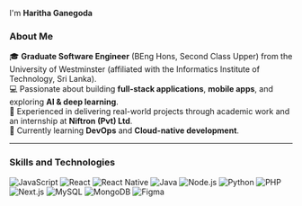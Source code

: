 
I'm **Haritha Ganegoda**

### About Me

🎓 **Graduate Software Engineer** (BEng Hons, Second Class Upper) from the University of Westminster (affiliated with the Informatics Institute of Technology, Sri Lanka).  
💻 Passionate about building **full-stack applications**, **mobile apps**, and exploring **AI & deep learning**.  
🚀 Experienced in delivering real-world projects through academic work and an internship at **Niftron (Pvt) Ltd**.  
🌱 Currently learning **DevOps** and **Cloud-native development**.

---

### Skills and Technologies

![JavaScript](https://img.shields.io/badge/-JavaScript-yellow)
![React](https://img.shields.io/badge/-React-blue)
![React Native](https://img.shields.io/badge/-React_Native-blueviolet)
![Java](https://img.shields.io/badge/-Java-orange)
![Node.js](https://img.shields.io/badge/-Node.js-green)
![Python](https://img.shields.io/badge/-Python-blue)
![PHP](https://img.shields.io/badge/-PHP-purple)
![Next.js](https://img.shields.io/badge/-Next.js-black)
![MySQL](https://img.shields.io/badge/-MySQL-blue)
![MongoDB](https://img.shields.io/badge/-MongoDB-brightgreen)
![Figma](https://img.shields.io/badge/-Figma-red)

<!--
**HarithaGane99/HarithaGane99** is a ✨ _special_ ✨ repository because its `README.md` (this file) appears on your GitHub profile.

Here are some ideas to get you started:

- 🔭 I’m currently working on ...
- 🌱 I’m currently learning ...
- 👯 I’m looking to collaborate on ...
- 🤔 I’m looking for help with ...
- 💬 Ask me about ...
- 📫 How to reach me: ...
- 😄 Pronouns: ...
- ⚡ Fun fact: ...
-->
